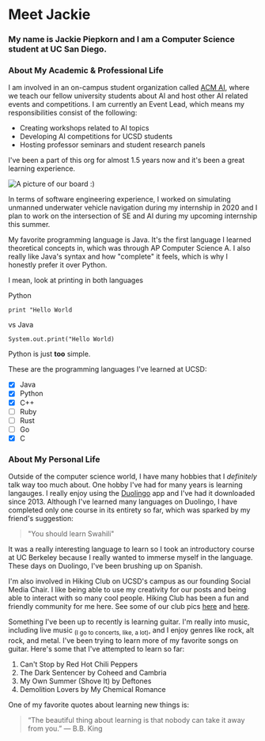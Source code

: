 # Meet Jackie

### My name is Jackie Piepkorn and I am a Computer Science student at UC San Diego.

### About My Academic & Professional Life
I am involved in an on-campus student organization called [ACM AI](https://ai.acmucsd.com/), where we teach
our fellow university students about AI and host other AI related events and competitions.
I am currently an Event Lead, which means my responsibilities consist of the following:
- Creating workshops related to AI topics
- Developing AI competitions for UCSD students
- Hosting professor seminars and student research panels

I've been a part of this org for almost 1.5 years now and it's been a great learning experience.

![A picture of our board :)](https://i.imgur.com/oX4Fu5H.png)

In terms of software engineering experience, I worked on simulating unmanned underwater
vehicle navigation during my internship in 2020 and I plan to work on the intersection of
SE and AI during my upcoming internship this summer.

My favorite programming language is Java. It's the first language I learned theoretical concepts in,
which was through AP Computer Science A. I also really like Java's syntax and how "complete" it feels, which is why I honestly prefer it over Python.

I mean, look at printing in both languages

Python
```
print "Hello World
```
vs
Java
```
System.out.print("Hello World)
```
Python is just __too__ simple.

These are the programming languages I've learned at UCSD:
- [x] Java
- [x] Python
- [x] C++
- [ ] Ruby
- [ ] Rust
- [ ] Go
- [x] C

### About My Personal Life
Outside of the computer science world, I have many hobbies that I *definitely* talk
way too much about. One hobby I've had for many years is learning langauges. I really
enjoy using the [Duolingo](https://duolingo.com) app and I've had it downloaded since 2013. Although I've learned
many languages on Duolingo, I have completed only one course in its entirety so far, which was sparked by my friend's suggestion:
> "You should learn Swahili"

It was a really interesting language to learn so I took an introductory course at UC Berkeley
because I really wanted to immerse myself in the language. These days on Duolingo, I've been brushing up on Spanish.

I'm also involved in Hiking Club on UCSD's campus as our founding Social Media Chair.
I like being able to use my creativity for our posts and being able to interact with
so many cool people. Hiking Club has been a fun and friendly community for me here. See some of our club pics [here](hikinggbm.jpg) and [here](sunsetcliffs.jpg).

Something I've been up to recently is learning guitar. I'm really into music, including live music <sub>(I go to concerts, like, a lot)</sub>, and I enjoy genres like rock, alt rock, and metal. I've been trying to learn more of my favorite songs on guitar. Here's some that I've attempted to learn so far:
1. Can't Stop by Red Hot Chili Peppers
2. The Dark Sentencer by Coheed and Cambria
3. My Own Summer (Shove It) by Deftones
4. Demolition Lovers by My Chemical Romance

One of my favorite quotes about learning new things is:
> “The beautiful thing about learning is that nobody can take it away from you.”
― B.B. King